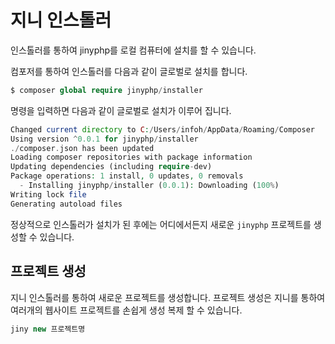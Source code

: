 # 지니 인스톨러

인스톨러를 통하여 jinyphp를 로컬 컴퓨터에 설치를 할 수 있습니다. 

컴포저를 통하여 인스톨러를 다음과 같이 글로벌로 설치를 합니다.

```php
$ composer global require jinyphp/installer
```

명령을 입력하면 다음과 같이 글로벌로 설치가 이루어 집니다.

```php
Changed current directory to C:/Users/infoh/AppData/Roaming/Composer
Using version ^0.0.1 for jinyphp/installer
./composer.json has been updated
Loading composer repositories with package information
Updating dependencies (including require-dev)
Package operations: 1 install, 0 updates, 0 removals
  - Installing jinyphp/installer (0.0.1): Downloading (100%)
Writing lock file
Generating autoload files
```

정상적으로 인스톨러가 설치가 된 후에는 어디에서든지 새로운 `jinyphp` 프로젝트를 생성할 수 있습니다.

## 프로젝트 생성
지니 인스톨러를 통하여 새로운 프로젝트를 생성합니다. 프로젝트 생성은 지니를 통하여 여러개의 웹사이트 프로젝트를 손쉽게 생성 복제 할 수 있습니다.

```php
jiny new 프로젝트명
```